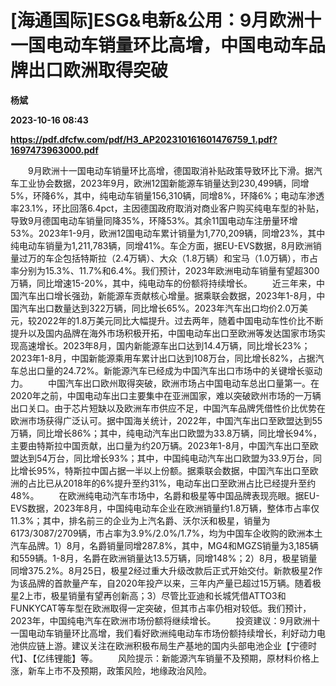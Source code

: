 # [海通国际]ESG&电新&公用：9月欧洲十一国电动车销量环比高增，中国电动车品牌出口欧洲取得突破
**杨斌**

**2023-10-16 08:43**

**https://pdf.dfcfw.com/pdf/H3_AP202310161601476759_1.pdf?1697473963000.pdf**

　　9月欧洲十一国电动车销量环比高增，德国取消补贴政策导致环比下滑。据汽车工业协会数据，2023年9月，欧洲12国新能源车销量达到230,499辆，同增5%，环降6%，其中，纯电动车销量156,310辆，同增8%，环降6%；电动车渗透率23.1%，环比回落6.4pct，主因德国政府取消对商业客户购买纯电车型的补贴，导致9月德国电动车销量同降35%，环降53%。其余11国电动车注册量环增53%。2023年1-9月，欧洲12国电动车累计销量为1,770,209辆，同增23%，其中纯电动车销量为1,211,783辆，同增41%。车企方面，据EU-EVS数据，8月欧洲销量过万的车企包括特斯拉（2.4万辆）、大众（1.8万辆）和宝马（1.0万辆），市占率分别为15.3%、11.7%和6.4%。我们预计，2023年欧洲电动车销量有望超300万辆，同比增速15-20%，其中，纯电动车的份额将持续增长。 　　近三年来，中国汽车出口增长强劲，新能源车贡献核心增量。据乘联会数据，2023年1-8月，中国汽车出口数量达到322万辆，同比增长65%。2023年汽车出口均价2.0万美元，较2022年的1.8万美元同比大幅提升。过去两年，随着中国电动车性价比不断提升以及国内品牌在海外市场积极开拓，中国电动车出口至欧洲等发达国家市场实现高速增长。2023年8月，国内新能源车出口达到14.4万辆，同比增长23%；2023年1-8月，中国新能源乘用车累计出口达到108万台，同比增长82%，占据汽车总出口量的24.72%。新能源汽车已经成为中国汽车出口市场中的关键增长驱动力。 　　中国汽车出口欧州取得突破，欧洲市场占中国电动车总出口量第一。在2020年之前，中国电动车出口主要集中在亚洲国家，难以突破欧州市场的一万辆出口关口。由于芯片短缺以及欧洲车市供应不足，中国汽车品牌凭借性价比优势在欧洲市场获得广泛认可。据中国海关统计，2022年，中国汽车出口至欧盟达到55万辆，同比增长86%；其中，纯电动汽车出口欧盟为33.8万辆，同比增长94%，主要由特斯拉中国贡献，出口量为约20万辆。2023年1-8月，中国汽车出口至欧盟达到54万台，同比增长93%；其中，中国纯电动汽车出口欧盟为33.9万台，同比增长95%，特斯拉中国占据一半以上份额。据乘联会数据，中国汽车出口至欧洲的占比已从2018年的6%提升至约31%，电动车出口至欧洲占比已经提升至约48%。 　　在欧洲纯电动汽车市场中，名爵和极星等中国品牌表现亮眼。据EU-EVS数据，2023年8月，中国纯电动车企业在欧洲销量约1.8万辆，整体市占率仅11.3%；其中，排名前三的企业为上汽名爵、沃尔沃和极星，销量为6173/3087/2709辆，市占率为3.9%/2.0%/1.7%，均为中国车企收购的欧洲本土汽车品牌。1）8月，名爵销量同增287.8%，其中，MG4和MGZS销量为3,185辆和559辆。1-8月，名爵在欧洲销量达13.5万辆，同增148%；2）8月，极星销量同增375.2%。8月25日，极星2经过重大升级改款后正式开始交付。新款极星2作为该品牌的首款量产车，自2020年投产以来，三年内产量已超过15万辆。随着极星2上市，极星销量有望再创新高；3）尽管比亚迪和长城凭借ATTO3和FUNKYCAT等车型在欧洲取得一定突破，但其市占率仍相对较低。我们预计，2023年，中国纯电汽车在欧洲市场份额将继续增长。 　　投资建议：9月欧洲十一国电动车销量环比高增，我们看好欧洲纯电动车市场份额持续增长，利好动力电池供应链上游。建议关注在欧洲积极布局生产基地的国内头部电池企业【宁德时代】、【亿纬锂能】等。 　　风险提示：新能源汽车销量不及预期，原材料价格上涨，新车上市不及预期，政策风险，地缘政治风险。